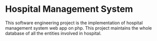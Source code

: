 # Hospital Management System

This software engineering project is the implementation of hospital management system web app on php. This project maintains the whole database of all the entities involved in hospital.
